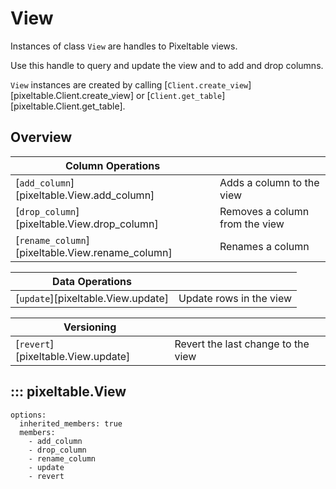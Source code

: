 # View

Instances of class `View` are handles to Pixeltable views.

Use this handle to query and update the view and to add and drop columns.

`View` instances are created by calling [`Client.create_view`][pixeltable.Client.create_view]
or [`Client.get_table`][pixeltable.Client.get_table].

## Overview
| Column Operations | |
|------------|-----------------------------------------------------|
| [`add_column`][pixeltable.View.add_column] | Adds a column to the view |
| [`drop_column`][pixeltable.View.drop_column] | Removes a column from the view |
| [`rename_column`][pixeltable.View.rename_column] | Renames a column |

| Data Operations | |
|------------|-----------------------------------------------------|
| [`update`][pixeltable.View.update] | Update rows in the view |

| Versioning | |
|------------|-----------------------------------------------------|
| [`revert`][pixeltable.View.update] | Revert the last change to the view |

## ::: pixeltable.View
    options:
      inherited_members: true
      members:
        - add_column
        - drop_column
        - rename_column
        - update
        - revert

